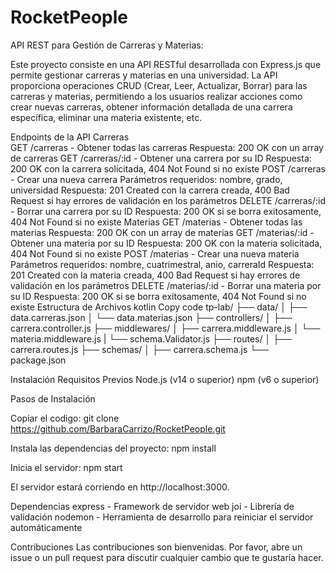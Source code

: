 # RocketPeople


API REST para Gestión de Carreras y Materias:

Este proyecto consiste en una API RESTful desarrollada con Express.js que permite gestionar carreras y materias en una universidad. La API proporciona operaciones CRUD (Crear, Leer, Actualizar, Borrar) para las carreras y materias, permitiendo a los usuarios realizar acciones como crear nuevas carreras, obtener información detallada de una carrera específica, eliminar una materia existente, etc.

Endpoints de la API
Carreras  
GET /carreras - Obtener todas las carreras
Respuesta: 200 OK con un array de carreras
GET /carreras/:id - Obtener una carrera por su ID
Respuesta: 200 OK con la carrera solicitada, 404 Not Found si no existe
POST /carreras - Crear una nueva carrera
Parámetros requeridos: nombre, grado, universidad
Respuesta: 201 Created con la carrera creada, 400 Bad Request si hay errores de validación en los parámetros
DELETE /carreras/:id - Borrar una carrera por su ID
Respuesta: 200 OK si se borra exitosamente, 404 Not Found si no existe
Materias
GET /materias - Obtener todas las materias
Respuesta: 200 OK con un array de materias
GET /materias/:id - Obtener una materia por su ID
Respuesta: 200 OK con la materia solicitada, 404 Not Found si no existe
POST /materias - Crear una nueva materia
Parámetros requeridos: nombre, cuatrimestral, anio, carreraId
Respuesta: 201 Created con la materia creada, 400 Bad Request si hay errores de validación en los parámetros
DELETE /materias/:id - Borrar una materia por su ID
Respuesta: 200 OK si se borra exitosamente, 404 Not Found si no existe
Estructura de Archivos
kotlin
Copy code
tp-lab/
├── data/
│   ├── data.carreras.json
│   └── data.materias.json
├── controllers/
│   ├── carrera.controller.js
├── middlewares/
│   ├── carrera.middleware.js
│   └── materia.middleware.js
|   └── schema.Validator.js
├── routes/
│   ├── carrera.routes.js
├── schemas/
│   ├── carrera.schema.js
└── package.json

Instalación
Requisitos Previos
Node.js (v14 o superior)
npm (v6 o superior)

Pasos de Instalación

Copiar el codigo:
git clone https://github.com/BarbaraCarrizo/RocketPeople.git

Instala las dependencias del proyecto:
npm install

Inicia el servidor:
npm start

El servidor estará corriendo en http://localhost:3000.

Dependencias
express - Framework de servidor web
joi - Librería de validación nodemon - Herramienta de desarrollo para reiniciar el servidor automáticamente

Contribuciones
Las contribuciones son bienvenidas. Por favor, abre un issue o un pull request para discutir cualquier cambio que te gustaría hacer.



